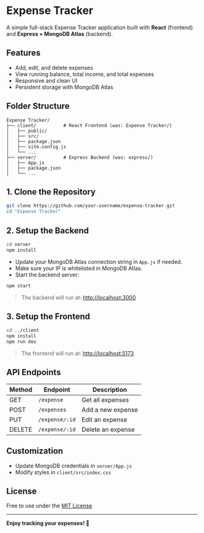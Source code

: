 # Expense Tracker

A simple full-stack Expense Tracker application built with **React** (frontend) and **Express + MongoDB Atlas** (backend).

## Features

- Add, edit, and delete expenses
- View running balance, total income, and total expenses
- Responsive and clean UI
- Persistent storage with MongoDB Atlas

##  Folder Structure

```
Expense Tracker/
├── client/          # React Frontend (was: Expense Tracker/)
│   ├── public/
│   ├── src/
│   ├── package.json
│   ├── vite.config.js
│   └── ...
├── server/          # Express Backend (was: express/)
│   ├── App.js
│   ├── package.json
│   └── ...
```

##  1. Clone the Repository

```sh
git clone https://github.com/your-username/expense-tracker.git
cd "Expense Tracker"
```

##  2. Setup the Backend

```sh
cd server
npm install
```

- Update your MongoDB Atlas connection string in `App.js` if needed.
- Make sure your IP is whitelisted in MongoDB Atlas.
- Start the backend server:

```sh
npm start
```

> The backend will run at: [http://localhost:3000](http://localhost:3000)

##  3. Setup the Frontend

```sh
cd ../client
npm install
npm run dev
```

> The frontend will run at: [http://localhost:5173](http://localhost:5173)

##  API Endpoints

| Method | Endpoint         | Description           |
|--------|------------------|-----------------------|
| GET    | `/expense`       | Get all expenses      |
| POST   | `/expenses`      | Add a new expense     |
| PUT    | `/expense/:id`   | Edit an expense       |
| DELETE | `/expense/:id`   | Delete an expense     |

##  Customization

- Update MongoDB credentials in `server/App.js`
- Modify styles in `client/src/index.css`

##  License

Free to use under the [MIT License](./LICENSE)

---

**Enjoy tracking your expenses! 💸**
